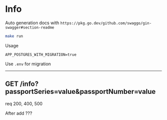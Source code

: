 # Info

Auto generation docs with `https://pkg.go.dev/github.com/swaggo/gin-swagger#section-readme`

```sh
make run
```
Usage

```Copy
APP_POSTGRES_WITH_MIGRATION=true
```
Use `.env` for migration

---
## GET /info?passportSeries=value&passportNumber=value

req 200, 400, 500

After add ???
